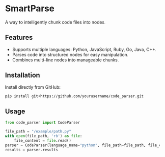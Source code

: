 # SmartParse

A way to intelligently chunk code files into nodes.

## Features
- Supports multiple languages: Python, JavaScript, Ruby, Go, Java, C++.
- Parses code into structured nodes for easy manipulation.
- Combines multi-line nodes into manageable chunks.

## Installation
Install directly from GitHub:
```bash
pip install git+https://github.com/yourusername/code_parser.git
```

## Usage
```python
from code_parser import CodeParser

file_path = "/example/path.py"
with open(file_path, 'rb') as file:
    file_content = file.read()
parser = CodeParser(language_name="python", file_path=file_path, file_content=file_content)
results = parser.results
```